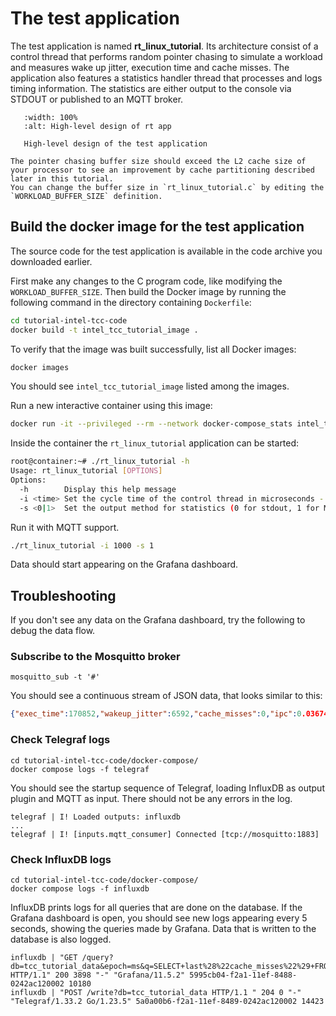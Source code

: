 # The test application

The test application is named **rt_linux_tutorial**.
Its architecture consist of a control thread that performs random pointer chasing to simulate a workload and measures wake up jitter, execution time and cache misses.
The application also features a statistics handler thread that processes and logs timing information.
The statistics are either output to the console via STDOUT or published to an MQTT broker.

```{figure} images/rt_linux_tutorial.svg
   :width: 100%
   :alt: High-level design of rt app

   High-level design of the test application
```

```{note}
The pointer chasing buffer size should exceed the L2 cache size of your processor to see an improvement by cache partitioning described later in this tutorial.
You can change the buffer size in `rt_linux_tutorial.c` by editing the `WORKLOAD_BUFFER_SIZE` definition.
```


## Build the docker image for the test application

The source code for the test application is available in the code archive you downloaded earlier.

First make any changes to the C program code, like modifying the `WORKLOAD_BUFFER_SIZE`.
Then build the Docker image by running the following command in the directory containing `Dockerfile`:

```bash
cd tutorial-intel-tcc-code
docker build -t intel_tcc_tutorial_image .
```

To verify that the image was built successfully, list all Docker images:

```bash
docker images
```
You should see `intel_tcc_tutorial_image` listed among the images.

Run a new interactive container using this image:

```bash
docker run -it --privileged --rm --network docker-compose_stats intel_tcc_tutorial_image
```

Inside the container the `rt_linux_tutorial` application can be started:

```bash
root@container:~# ./rt_linux_tutorial -h
Usage: rt_linux_tutorial [OPTIONS]
Options:
  -h        Display this help message
  -i <time> Set the cycle time of the control thread in microseconds - default is 500us
  -s <0|1>  Set the output method for statistics (0 for stdout, 1 for MQTT to localhost) - default stdout
```

Run it with MQTT support.

```bash
./rt_linux_tutorial -i 1000 -s 1
```

Data should start appearing on the Grafana dashboard.

## Troubleshooting

If you don't see any data on the Grafana dashboard, try the following to debug the data flow.

### Subscribe to the Mosquitto broker
```
mosquitto_sub -t '#'
```
You should see a continuous stream of JSON data, that looks similar to this:
```json
{"exec_time":170852,"wakeup_jitter":6592,"cache_misses":0,"ipc":0.036748599261045456}
```

### Check Telegraf logs
```
cd tutorial-intel-tcc-code/docker-compose/
docker compose logs -f telegraf
```
You should see the startup sequence of Telegraf, loading InfluxDB as output plugin and MQTT as input.
There should not be any errors in the log.
```
telegraf | I! Loaded outputs: influxdb
...
telegraf | I! [inputs.mqtt_consumer] Connected [tcp://mosquitto:1883]
```

### Check InfluxDB logs
```
cd tutorial-intel-tcc-code/docker-compose/
docker compose logs -f influxdb
```
InfluxDB prints logs for all queries that are done on the database.
If the Grafana dashboard is open, you should see new logs appearing every 5 seconds, showing the queries made by Grafana.
Data that is written to the database is also logged.
```
influxdb | "GET /query?db=tcc_tutorial_data&epoch=ms&q=SELECT+last%28%22cache_misses%22%29+FROM+%22mqtt_consumer%22+WHERE+time+%3E%3D+1740395727546ms+and+time+%3C%3D+1740396027546ms+GROUP+BY+time%28200ms%29+fill%28null%29+ORDER+BY+time+ASC HTTP/1.1" 200 3898 "-" "Grafana/11.5.2" 5995cb04-f2a1-11ef-8488-0242ac120002 10180
influxdb | "POST /write?db=tcc_tutorial_data HTTP/1.1 " 204 0 "-" "Telegraf/1.33.2 Go/1.23.5" 5a0a00b6-f2a1-11ef-8489-0242ac120002 14423
```